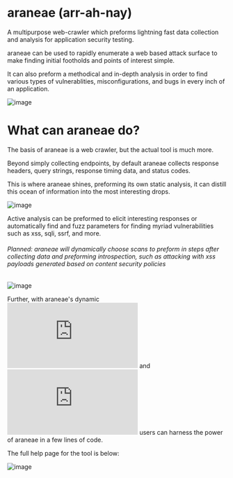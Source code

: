 # araneae (arr-ah-nay)

A multipurpose web-crawler which preforms lightning fast data collection and analysis for application security testing.

araneae can be used to rapidly enumerate a web based attack surface to make finding initial footholds and points of interest simple.

It can also preform a methodical and in-depth analysis in order to find various types of vulnerablities, misconfigurations, and bugs in every inch of an application.

![image](https://github.com/user-attachments/assets/ee840505-9aed-471d-ba7e-bf4f85a458ed)


# What can araneae do?

The basis of araneae is a web crawler, but the actual tool is much more.

Beyond simply collecting endpoints, by default araneae collects response headers, query strings, response timing data, and status codes.

This is where araneae shines, preforming its own static analysis, it can distill this ocean of information into the most interesting drops.

![image](https://github.com/user-attachments/assets/85a87051-c585-4e38-911a-edfb869682dd)

Active analysis can be preformed to elicit interesting responses or automatically find and fuzz parameters for finding myriad vulnerabilities such as xss, sqli, ssrf, and more.
###### *Planned: araneae will dynamically choose scans to preform in steps after collecting data and preforming introspection, such as attacking with xss payloads generated based on content security policies*

![image](https://github.com/user-attachments/assets/2170e838-a620-476b-b68e-60472368a97c)


Further, with araneae's dynamic ![scanner rules](https://github.com/Tonabrix1/araneae/blob/main/rules/README.md) and ![scanner scripts](https://github.com/Tonabrix1/araneae/blob/main/scripts/README.md) users can harness the power of araneae in a few lines of code.

The full help page for the tool is below:

![image](https://github.com/user-attachments/assets/86ff01b8-845f-4daf-a200-a25d1cd446a5)

